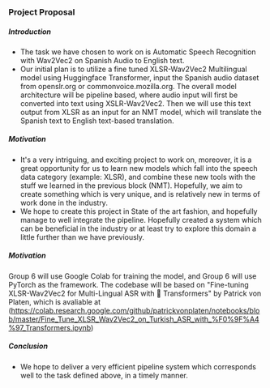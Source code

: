 ### Project Proposal

##### Introduction
 - The task we have chosen to work on is Automatic Speech Recognition with Wav2Vec2 on Spanish Audio to English text. 
 - Our initial plan is to utilize a fine tuned XLSR-Wav2Vec2 Multilingual model using Huggingface Transformer, input the Spanish audio dataset from openslr.org or commonvoice.mozilla.org. The overall model architecture will be pipeline based, where audio input will first be converted into text using XSLR-Wav2Vec2. Then we will use this text output from XLSR as an input for an NMT model, which will translate the Spanish text to English text-based translation.

##### Motivation
- It's a very intriguing, and exciting project to work on, moreover, it is a great opportunity for us to learn new models which fall into the speech data category (example: XLSR), and combine these new tools with the stuff we learned in the previous block (NMT). Hopefully, we aim to create something which is very unique, and is relatively new in terms of work done in the industry.
- We hope to create this project in State of the art fashion, and hopefully manage to well integrate the pipeline. Hopefully created a system which can be beneficial in the industry or at least try to explore this domain a little further than we have previously.

##### Motivation
Group 6 will use Google Colab for training the model, and Group 6 will use PyTorch as the framework. The codebase will be based on "Fine-tuning XLSR-Wav2Vec2 for Multi-Lingual ASR with 🤗 Transformers" by Patrick von Platen, which is avaliable at (https://colab.research.google.com/github/patrickvonplaten/notebooks/blob/master/Fine_Tune_XLSR_Wav2Vec2_on_Turkish_ASR_with_%F0%9F%A4%97_Transformers.ipynb)



##### Conclusion
- We hope to deliver a very efficient pipeline system which corresponds well to the task defined above, in a timely manner. 